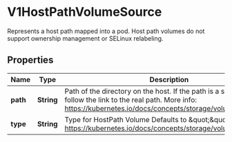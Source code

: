 

# V1HostPathVolumeSource

Represents a host path mapped into a pod. Host path volumes do not support ownership management or SELinux relabeling.

## Properties

| Name | Type | Description | Notes |
|------------ | ------------- | ------------- | -------------|
|**path** | **String** | Path of the directory on the host. If the path is a symlink, it will follow the link to the real path. More info: https://kubernetes.io/docs/concepts/storage/volumes#hostpath |  |
|**type** | **String** | Type for HostPath Volume Defaults to \&quot;\&quot; More info: https://kubernetes.io/docs/concepts/storage/volumes#hostpath |  [optional] |



